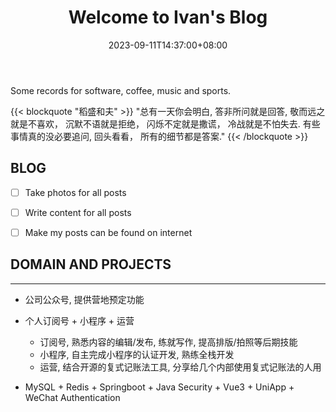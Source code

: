 ﻿---
title: "Welcome to Ivan's Blog"
date: 2023-09-11T14:37:00+08:00
categories:
- Welcome
tags:
- Welcome
- Ivan Han
keywords:
- welcome
- ivan-blog
clearReading: true
thumbnailImage: //example.com/static/A.png
thumbnailImagePosition: top
autoThumbnailImage: false
metaAlignment: center
coverMeta: in
coverImage: //example.com/static/B.png
coverCaption: "A Beautifull Cover Image"
coverSize: full
comments: false
showTags: true
showPagination: true
showSocial: false
showDate: true
---

Some records for software, coffee, music and sports.
<!--more-->

{{< blockquote "稻盛和夫" >}}
"总有一天你会明白, 答非所问就是回答, 敬而远之就是不喜欢， 沉默不语就是拒绝， 闪烁不定就是撒谎， 冷战就是不怕失去. 有些事情真的没必要追问, 回头看看， 所有的细节都是答案."
{{< /blockquote >}}




## BLOG
- [ ] Take photos for all posts
- [ ] Write content for all posts
- [ ] Make my posts can be found on internet




## DOMAIN AND PROJECTS
---
- 公司公众号, 提供营地预定功能

- 个人订阅号 + 小程序 + 运营

  - 订阅号, 熟悉内容的编辑/发布, 练就写作, 提高排版/拍照等后期技能
  - 小程序, 自主完成小程序的认证开发, 熟练全栈开发
  - 运营, 结合开源的复式记账法工具, 分享给几个内部使用复式记账法的人用

- MySQL + Redis + Springboot + Java Security + Vue3 + UniApp + WeChat Authentication




